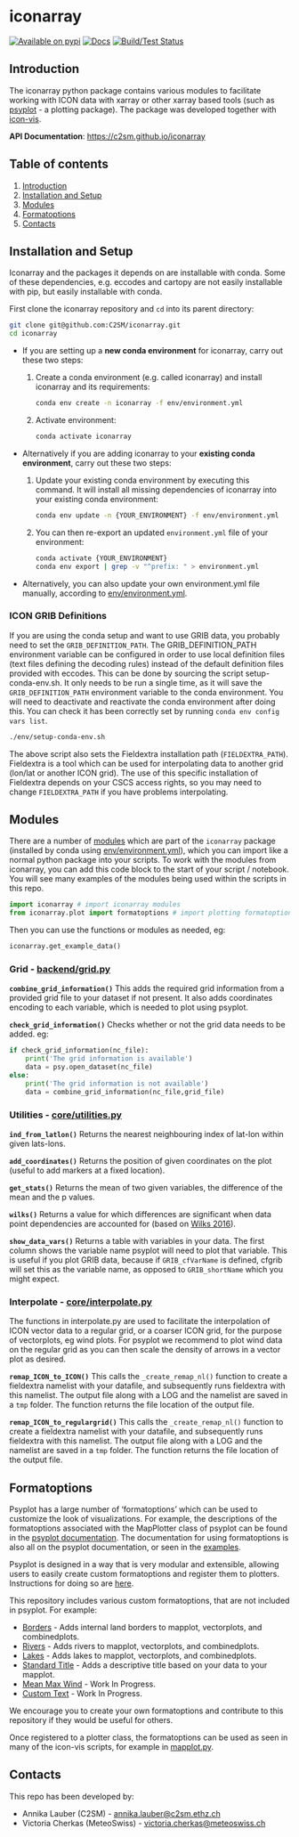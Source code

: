 # iconarray

[![Available on pypi](https://badge.fury.io/py/iconarray.svg)](https://pypi.python.org/pypi/iconarray/)
[![Docs](https://github.com/C2SM/iconarray/workflows/Documentation/badge.svg?branch=main)](https://c2sm.github.io/iconarray/)
[![Build/Test Status](https://jenkins-mch.cscs.ch/buildStatus/icon?job=IconArray%2Ficonarray_testsuite)](https://jenkins-mch.cscs.ch/job/IconArray/job/iconarray_testsuite/)

## Introduction

The iconarray python package contains various modules to facilitate working with ICON data with xarray or other xarray based tools (such as [psyplot](https://psyplot.github.io/) - a plotting package). The package was developed together with [icon-vis](https://github.com/C2SM/icon-vis).

**API Documentation**: <https://c2sm.github.io/iconarray>

## Table of contents

1. [Introduction](#introduction)
2. [Installation and Setup](#installation-and-setup)
3. [Modules](#modules)
4. [Formatoptions](#formatoptions)
5. [Contacts](#contacts)

## Installation and Setup

Iconarray and the packages it depends on are installable with conda. Some of these dependencies, e.g. eccodes and cartopy are not easily installable with pip, but easily installable with conda.

First clone the iconarray repository and `cd` into its parent directory:

```bash
git clone git@github.com:C2SM/iconarray.git
cd iconarray
```

- If you are setting up a **new conda environment** for iconarray, carry out these two steps:

    1. Create a conda environment (e.g. called iconarray) and install iconarray and its requirements:

        ```bash
        conda env create -n iconarray -f env/environment.yml
        ```

    2. Activate environment:

        ```bash
        conda activate iconarray
        ```

- Alternatively if you are adding iconarray to your **existing conda environment**, carry out these two steps:

    1. Update your existing conda environment by executing this command. It will install all missing dependencies of iconarray into your existing conda environment:

        ```bash
        conda env update -n {YOUR_ENVIRONMENT} -f env/environment.yml
        ```

    2. You can then re-export an updated ``environment.yml`` file of your environment:

        ```bash
        conda activate {YOUR_ENVIRONMENT}
        conda env export | grep -v "^prefix: " > environment.yml
        ```

 - Alternatively, you can also update your own environment.yml file manually, according to [env/environment.yml](env/environment.yml).

### ICON GRIB Definitions

If you are using the conda setup and want to use GRIB data, you probably need to set the `GRIB_DEFINITION_PATH`. The GRIB_DEFINITION_PATH environment variable can be configured in order to use local definition files (text files defining the decoding rules) instead of the default definition files provided with eccodes. This can be done by sourcing the script setup-conda-env.sh. It only needs to be run a single time, as it will save the `GRIB_DEFINITION_PATH` environment variable to the conda environment. You will need to deactivate and reactivate the conda environment after doing this. You can check it has been correctly set by running `conda env config vars list`.

```bash
./env/setup-conda-env.sh
```

The above script also sets the Fieldextra installation path (`FIELDEXTRA_PATH`). Fieldextra is a tool which can be used for interpolating data to another grid (lon/lat or another ICON grid). The use of this specific installation of Fieldextra depends on your CSCS access rights, so you may need to change `FIELDEXTRA_PATH` if you have problems interpolating.

## Modules

There are a number of [modules](/iconarray) which are part of the `iconarray` package (installed by conda using [env/environment.yml](env/environment.yml)), which you can import like a normal python package into your scripts. To work with the modules from iconarray, you can add this code block to the start of your script / notebook. You will see many examples of the modules being used within the scripts in this repo.

```python
import iconarray # import iconarray modules
from iconarray.plot import formatoptions # import plotting formatoptions (for use with psyplot)
```

Then you can use the functions or modules as needed, eg:

```python
iconarray.get_example_data()
```

### Grid - [backend/grid.py](/iconarray/backend/grid.py)

**`combine_grid_information()`** This adds the required grid information from a provided grid file to your dataset if not present. It also adds coordinates encoding to each variable, which is needed to plot using psyplot.

**`check_grid_information()`** Checks whether or not the grid data needs to be added. eg:

```python
if check_grid_information(nc_file):
    print('The grid information is available')
    data = psy.open_dataset(nc_file)
else:
    print('The grid information is not available')
    data = combine_grid_information(nc_file,grid_file)
```

### Utilities - [core/utilities.py](/iconarray/core/utilities.py)

**`ind_from_latlon()`** Returns the nearest neighbouring index of lat-lon within given lats-lons.

**`add_coordinates()`** Returns the position of given coordinates on the plot (useful to add markers at a fixed location).

**`get_stats()`** Returns the mean of two given variables, the difference of the mean and the p values.

**`wilks()`** Returns a value for which differences are significant when data point dependencies are accounted for (based on [Wilks 2016](https://journals.ametsoc.org/view/journals/bams/97/12/bams-d-15-00267.1.xml)).

**`show_data_vars()`** Returns a table with variables in your data. The first column shows the variable name psyplot will need to plot that variable.
This is useful if you plot GRIB data, because if `GRIB_cfVarName` is defined, cfgrib will set this as the variable name, as opposed to `GRIB_shortName` which you might expect.

### Interpolate - [core/interpolate.py](/iconarray/core/interpolate.py)

The functions in interpolate.py are used to facilitate the interpolation of ICON vector data to a regular grid, or a coarser ICON grid, for the purpose of vectorplots, eg wind plots. For psyplot we recommend to plot wind data on the regular grid as you can then scale the density of arrows in a vector plot as desired.

**`remap_ICON_to_ICON()`** This calls the `_create_remap_nl()` function to create a fieldextra namelist with your datafile, and subsequently runs fieldextra with this namelist. The output file along with a LOG and the namelist are saved in a `tmp` folder. The function returns the file location of the output file.

**`remap_ICON_to_regulargrid()`** This calls the `_create_remap_nl()` function to create a fieldextra namelist with your datafile, and subsequently runs fieldextra with this namelist. The output file along with a LOG and the namelist are saved in a `tmp` folder. The function returns the file location of the output file.

## Formatoptions

Psyplot has a large number of ‘formatoptions’ which can be used to customize the look of visualizations. For example, the descriptions of the formatoptions associated with the MapPlotter class of psyplot can be found in the [psyplot documentation](https://psyplot.github.io/psy-maps/api/psy_maps.plotters.html#psy_maps.plotters.MapPlotter). The documentation for using formatoptions is also all on the psyplot documentation, or seen in the [examples](https://psyplot.github.io/examples/index.html).

Psyplot is designed in a way that is very modular and extensible, allowing users to easily create custom formatoptions and register them to plotters. Instructions for doing so are [here](https://psyplot.github.io/examples/general/example_extending_psyplot.html#3.-The-formatoption-approach).

This repository includes various custom formatoptions, that are not included in psyplot. For example:

- [Borders](/iconarray/plot/formatoptions/borders.py) - Adds internal land borders to mapplot, vectorplots, and combinedplots.
- [Rivers](/iconarray/plot/formatoptions/rivers.py) - Adds rivers to mapplot, vectorplots, and combinedplots.
- [Lakes](/iconarray/plot/formatoptions/lakes.py) - Adds lakes to mapplot, vectorplots, and combinedplots.
- [Standard Title](/iconarray/plot/formatoptions/standardtitle.py) - Adds a descriptive title based on your data to your mapplot.
- [Mean Max Wind](/iconarray/plot/formatoptions/meanmaxwind.py) - Work In Progress.
- [Custom Text](/iconarray/plot/formatoptions/customtext.py) - Work In Progress.

We encourage you to create your own formatoptions and contribute to this repository if they would be useful for others.

Once registered to a plotter class, the formatoptions can be used as seen in many of the icon-vis scripts, for example in [mapplot.py](https://github.com/C2SM/icon-vis/blob/master/mapplot/mapplot.py).

## Contacts

This repo has been developed by:

- Annika Lauber (C2SM) - annika.lauber@c2sm.ethz.ch
- Victoria Cherkas (MeteoSwiss) - victoria.cherkas@meteoswiss.ch
